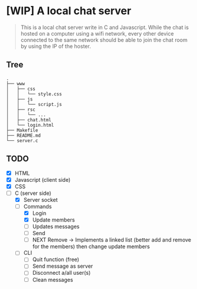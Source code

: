 # [WIP] A local chat server

> This is a local chat server write in C and Javascript. While the chat is hosted on a computer using a wifi network, every other device connected to the same network should be able to join the chat room by using the IP of the hoster.

## Tree
```
.
├── www
│   ├── css
│   │   └── style.css
│   ├── js
│   │   └── script.js
│   ├── rsc
│   │   └── ...
│   ├── chat.html
│   └── login.html
├── Makefile
├── README.md
└── server.c
```

## TODO
- [x] HTML
- [x] Javascript (client side)
- [x] CSS
- [ ] C (server side)
    - [x] Server socket
    - [ ] Commands
        - [x] Login
        - [x] Update members
        - [ ] Updates messages
        - [ ] Send
        - [ ] NEXT Remove -> Implements a linked list (better add and remove for the members) then change update members
    - [ ] CLI
        - [ ] Quit function (free)
        - [ ] Send message as server
        - [ ] Disconnect a/all user(s)
        - [ ] Clean messages
